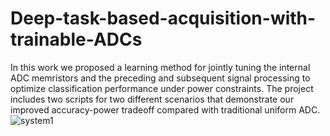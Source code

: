 # Deep-task-based-acquisition-with-trainable-ADCs
In this work we proposed a learning method for jointly tuning the internal ADC memristors and the preceding and subsequent signal processing to optimize classification performance under power constraints.
The project includes two scripts for two different scenarios that demonstrate our improved accuracy-power tradeoff compared with traditional uniform ADC.
![system1](https://github.com/talvol/Deep-task-based-acquisition-with-trainable-ADCs/assets/143577557/98866e46-79a5-441c-a929-118439661a87)
